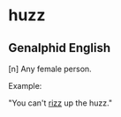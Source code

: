 # huzz
## Genalphid English

[n] Any female person.

Example:

"You can't [rizz](rizz.md) up the huzz."